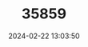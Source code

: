 ---
title: "35859"
category: "Pouteria maguirei"
draft: false
date: 2024-02-22 13:03:50
languages:
  Spanish; Castilian: ["Palo-de-babilla", "Temare-rebalsero", "Cabeza-de-baba"]
---